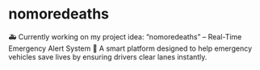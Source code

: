 # nomoredeaths
🚑 Currently working on my project idea: “nomoredeaths” – Real-Time Emergency Alert System 🚨  A smart platform designed to help emergency vehicles save lives by ensuring drivers clear lanes instantly. 
